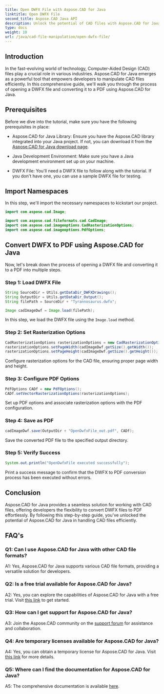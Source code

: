 ```yaml
---
title: Open DWFX File with Aspose.CAD for Java
linktitle: Open DWFX File
second_title: Aspose.CAD Java API
description: Unlock the potential of CAD files with Aspose.CAD for Java. Convert DWFX to PDF seamlessly.
type: docs
weight: 10
url: /java/cad-file-manipulation/open-dwfx-file/
---
```

## Introduction

In the fast-evolving world of technology, Computer-Aided Design (CAD) files play a crucial role in various industries. Aspose.CAD for Java emerges as a powerful tool that empowers developers to manipulate CAD files efficiently. In this comprehensive guide, we'll walk you through the process of opening a DWFX file and converting it to a PDF using Aspose.CAD for Java.

## Prerequisites

Before we dive into the tutorial, make sure you have the following prerequisites in place:

- Aspose.CAD for Java Library: Ensure you have the Aspose.CAD library integrated into your Java project. If not, you can download it from the [Aspose.CAD for Java download page](https://releases.aspose.com/cad/java/).

- Java Development Environment: Make sure you have a Java development environment set up on your machine.

- DWFX File: You'll need a DWFX file to follow along with the tutorial. If you don't have one, you can use a sample DWFX file for testing.

## Import Namespaces

In this step, we'll import the necessary namespaces to kickstart our project.

```java
import com.aspose.cad.Image;

import com.aspose.cad.fileformats.cad.CadImage;
import com.aspose.cad.imageoptions.CadRasterizationOptions;
import com.aspose.cad.imageoptions.PdfOptions;
```

## Convert DWFX to PDF using Aspose.CAD for Java

Now, let's break down the process of opening a DWFX file and converting it to a PDF into multiple steps.

### Step 1: Load DWFX File

```java
String SourceDir = Utils.getDataDir_DWFXDrawings();
String OutputDir = Utils.getDataDir_Output();
String filePath = SourceDir + "Tyrannosaurus.dwfx";

Image cadImageDwf = Image.load(filePath);
```

In this step, we load the DWFX file using the `Image.load` method.

### Step 2: Set Rasterization Options

```java
CadRasterizationOptions rasterizationOptions = new CadRasterizationOptions();
rasterizationOptions.setPageWidth(cadImageDwf.getSize().getWidth());
rasterizationOptions.setPageHeight(cadImageDwf.getSize().getHeight());
```

Configure rasterization options for the CAD file, ensuring proper page width and height.

### Step 3: Configure PDF Options

```java
PdfOptions CADf = new PdfOptions();
CADf.setVectorRasterizationOptions(rasterizationOptions);
```

Set up PDF options and associate rasterization options with the PDF configuration.

### Step 4: Save as PDF

```java
cadImageDwf.save(OutputDir + "OpenDwfxFile_out.pdf", CADf);
```

Save the converted PDF file to the specified output directory.

### Step 5: Verify Success

```java
System.out.println("OpenDwfxFile executed successfully");
```

Print a success message to confirm that the DWFX to PDF conversion process has been executed without errors.

## Conclusion

Aspose.CAD for Java provides a seamless solution for working with CAD files, offering developers the flexibility to convert DWFX files to PDF effortlessly. By following this step-by-step guide, you've unlocked the potential of Aspose.CAD for Java in handling CAD files efficiently.

## FAQ's

### Q1: Can I use Aspose.CAD for Java with other CAD file formats?

A1: Yes, Aspose.CAD for Java supports various CAD file formats, providing a versatile solution for developers.

### Q2: Is a free trial available for Aspose.CAD for Java?

A2: Yes, you can explore the capabilities of Aspose.CAD for Java with a free trial. Visit [this link](https://releases.aspose.com/) to get started.

### Q3: How can I get support for Aspose.CAD for Java?

A3: Join the Aspose.CAD community on the [support forum](https://forum.aspose.com/c/cad/19) for assistance and collaboration.

### Q4: Are temporary licenses available for Aspose.CAD for Java?

A4: Yes, you can obtain a temporary license for Aspose.CAD for Java. Visit [this link](https://purchase.aspose.com/temporary-license/) for more details.

### Q5: Where can I find the documentation for Aspose.CAD for Java?

A5: The comprehensive documentation is available [here](https://reference.aspose.com/cad/java/).
